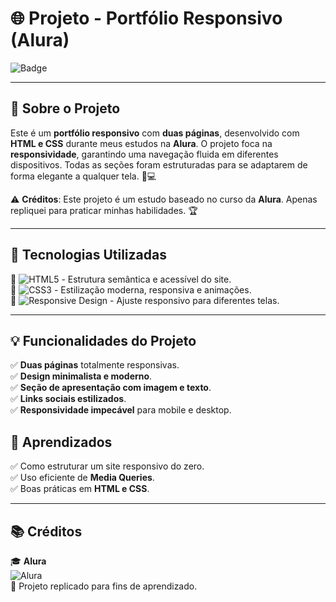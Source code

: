 # 🌐 Projeto - Portfólio Responsivo (Alura)

![Badge](https://img.shields.io/badge/STATUS-REPLICADO-blue)  

---

## 📌 Sobre o Projeto

Este é um **portfólio responsivo** com **duas páginas**, desenvolvido com **HTML e CSS** durante meus estudos na **Alura**. O projeto foca na **responsividade**, garantindo uma navegação fluida em diferentes dispositivos. Todas as seções foram estruturadas para se adaptarem de forma elegante a qualquer tela. 📱💻

⚠️ **Créditos**: Este projeto é um estudo baseado no curso da **Alura**. Apenas repliquei para praticar minhas habilidades. 🏆

---

## 🎨 Tecnologias Utilizadas

🚀 ![HTML5](https://img.shields.io/badge/HTML5-E34F26?style=for-the-badge&logo=html5&logoColor=white) - Estrutura semântica e acessível do site.  
🎨 ![CSS3](https://img.shields.io/badge/CSS3-1572B6?style=for-the-badge&logo=css3&logoColor=white) - Estilização moderna, responsiva e animações.  
📱 ![Responsive Design](https://img.shields.io/badge/Responsive%20Design-000000?style=for-the-badge&logo=responsive&logoColor=white) - Ajuste responsivo para diferentes telas.  

---

## 💡 Funcionalidades do Projeto

✅ **Duas páginas** totalmente responsivas.  
✅ **Design minimalista e moderno**.  
✅ **Seção de apresentação com imagem e texto**.  
✅ **Links sociais estilizados**.  
✅ **Responsividade impecável** para mobile e desktop.  
 
## 🏅 Aprendizados

✅ Como estruturar um site responsivo do zero.  
✅ Uso eficiente de **Media Queries**.  
✅ Boas práticas em **HTML e CSS**.

---

## 📚 Créditos

🎓 **Alura**  
![Alura](https://upload.wikimedia.org/wikipedia/commons/thumb/7/7c/Alura_logo.svg/512px-Alura_logo.svg.png)  
🚀 Projeto replicado para fins de aprendizado.



